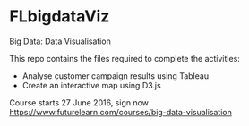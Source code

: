# FLbigdataViz

Big Data: Data Visualisation

This repo contains the files required to complete the activities:

- Analyse customer campaign results using Tableau
- Create an interactive map using D3.js

Course starts 27 June 2016, sign now https://www.futurelearn.com/courses/big-data-visualisation